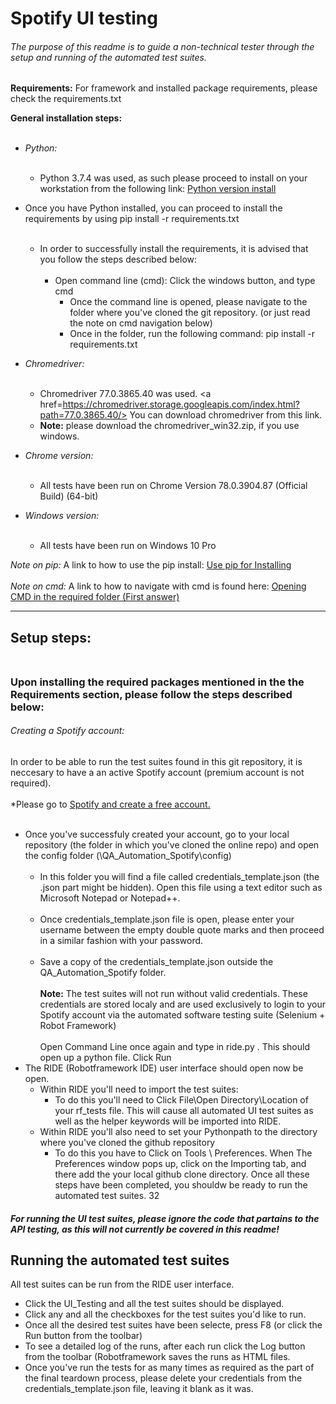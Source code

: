 # Spotify UI testing
###### The purpose of this readme is to guide a non-technical tester through the setup and running of the automated test suites.

**Requirements:**
For framework and installed package requirements, please check the requirements.txt

**General installation steps:** <br></br>
* _Python:_<br></br>
	* Python 3.7.4 was used, as such please proceed to install on your workstation from the following link: <a href= https://www.python.org/downloads/release/python-374/>Python version install </a>

* Once you have Python installed, you can proceed to install the requirements by using pip install -r requirements.txt<br></br>
	* In order to successfully install the requirements, it is advised that you follow the steps described below:<br></br>
		* Open command line (cmd): Click the windows button, and type cmd
			* Once the command line is opened, please navigate to the folder where you've cloned the git repository. (or just read the note on cmd navigation below)
			* Once in the folder, run the following command: pip install -r requirements.txt
	
* _Chromedriver:_<br></br>
	* Chromedriver 77.0.3865.40 was used. <a href=https://chromedriver.storage.googleapis.com/index.html?path=77.0.3865.40/> You can download chromedriver from this link.</a>
	* **Note:** please download the chromedriver_win32.zip, if you use windows.
	
* _Chrome version:_ <br></br>
	* All tests have been run on Chrome Version 78.0.3904.87 (Official Build) (64-bit)

* _Windows version:_ <br></br>
	* All tests have been run on Windows 10 Pro

_Note on pip:_ A link to how to use the pip install: <a href=https://packaging.python.org/tutorials/installing-packages/#use-pip-for-installing> Use pip for Installing </a><br></br>
_Note on cmd:_ A link to how to navigate with cmd is found here: <a href=https://stackoverflow.com/questions/5576321/need-to-navigate-to-a-folder-in-command-prompt>Opening CMD in the required folder (First answer)</a>


-------

## Setup steps: <br></br>
### Upon installing the required packages mentioned in the the Requirements section, please follow the steps described below:
###### Creating a Spotify account:
In order to be able to run the test suites found in this git repository, it is neccesary to have a an active Spotify account (premium account is not required).<br></br>
*Please go to <a href=https://www.spotify.com/>Spotify and create a free account.</a><br></br>
* Once you've successfuly created your account, go to your local repository (the folder in which you've cloned the online repo) and open the config folder (\QA_Automation_Spotify\config)<br></br>
  * In this folder you will find a file called credentials_template.json (the .json part might be hidden). Open this file using a text editor such as Microsoft Notepad or Notepad++.<br></br>
  * Once credentials_template.json file is open, please enter your username between the empty double quote marks and then proceed in a similar fashion with your password.<br></br>
  * Save a copy of the credentials_template.json outside the QA_Automation_Spotify folder.<br></br>
	**Note:** The test suites will not run without valid credentials. These credentials are stored localy and are used exclusively to login to your Spotify account via the automated software testing suite (Selenium + Robot Framework)<br></br>
Open Command Line once again and type in ride.py . This should open up a python file.
Click Run
* The RIDE (Robotframework IDE) user interface should open now be open.
	* Within RIDE you'll need to import the test suites:
		* To do this you'll need to Click File\Open Directory\Location of your rf_tests file. This will cause all automated UI test suites as well as the helper keywords will be imported into RIDE.
	* Within RIDE you'll also need to set your Pythonpath to the directory where you've cloned the github repository
		* To do this you have to Click on Tools \ Preferences. When The Preferences window pops up, click on the Importing tab, and there add the your local github clone directory.
Once all these steps have been completed, you shouldw be ready to run the automated test suites.
  32
#### _For running the UI test suites, please ignore the code that partains to the API testing, as this will not currently be covered in this readme!_

## Running the automated test suites
All test suites can be run from the RIDE user interface.
* Click the UI_Testing and all the test suites should be displayed.
* Click any and all the checkboxes for the test suites you'd like to run.
* Once all the desired test suites have been selecte, press F8 (or click the Run button from the toolbar)
* To see a detailed log of the runs, after each run click the Log button from the toolbar (Robotframework saves the runs as HTML files.
* Once you've run the tests for as many times as required as the part of the final teardown process, please delete your credentials from the credentials_template.json file, leaving it blank as it was.